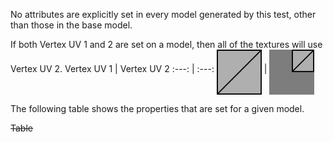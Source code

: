 No attributes are explicitly set in every model generated by this test, other than those in the base model.  

If both Vertex UV 1 and 2 are set on a model, then all of the textures will use Vertex UV 2.
Vertex UV 1 | Vertex UV 2
:---: | :---:
<img src="./UVspaceIcon-01.png" height="72" width="72" align="middle"> | <img src="./UVspaceIcon-02.png" height="72" width="72" align="middle">

The following table shows the properties that are set for a given model.  

~~Table~~ 
